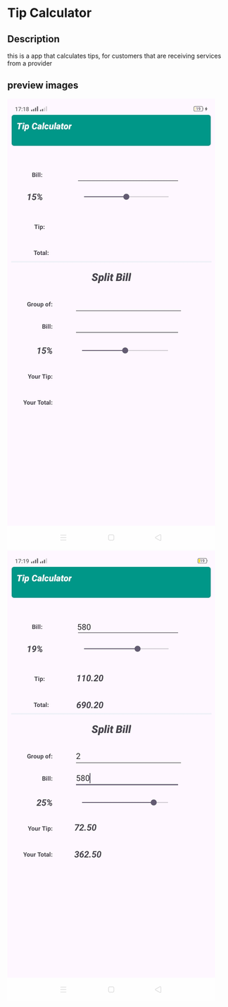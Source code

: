 # **Tip Calculator**

## **Description**
this is a app that calculates tips, for customers that are receiving services from a provider

## **preview images**
![on Launchia the App](Screenshot_2025-01-11-17-18-57-00_d9953f262267440cf69a16c36ee3c8b2.jpg)
![After Manipulations](Screenshot_2025-01-11-17-19-27-85_d9953f262267440cf69a16c36ee3c8b2.jpg)
